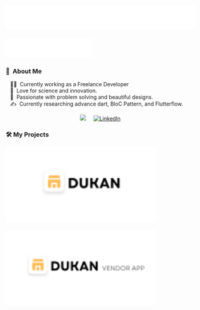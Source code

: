 <h1 align="center">
  <img src="https://raw.githubusercontent.com/bilalktk/bilalktk/master/name.svg" alt="Bilal Nawaz" />
</h1>
<img src="flutter.svg"></img>

### :space_invader: &nbsp;About Me

&nbsp;&nbsp;&nbsp;:technologist: &nbsp;Currently working as a Freelance Developer \
&nbsp;&nbsp;&nbsp;:seedling: &nbsp;Love for science and innovation.\
&nbsp;&nbsp;&nbsp;:heartbeat: &nbsp;Passionate with problem solving and beautiful designs.\
&nbsp;&nbsp;&nbsp;:writing_hand: &nbsp;Currently researching advance dart, BloC Pattern, and Flutterflow.

<p align="center">
  <a href="mailto:bilalnkhattak@gmail.com?subject=Olá%20Bruno%20Tacca"><img src="https://img.shields.io/badge/gmail-%23D14836.svg?&style=for-the-badge&logo=gmail&logoColor=white" /></a>&nbsp;&nbsp;&nbsp;&nbsp;
  <a href="https://www.linkedin.com/in/bilalkhattak/" target="_blank">
    <img src="https://img.shields.io/badge/linkedin-%230077B5.svg?&style=for-the-badge&logo=linkedin&logoColor=white&color=071A2C" alt="LinkedIn"/>
  </a>
  <!--
  -->
</p>

<!--
**bilalktk/bilalktk** is a ✨ _special_ ✨ repository because its `README.md` (this file) appears on your GitHub profile.

Here are some ideas to get you started:

- 🔭 I’m currently working on ...
- 🌱 I’m currently learning ...
- 👯 I’m looking to collaborate on ...
- 🤔 I’m looking for help with ...
- 💬 Ask me about ...
- 📫 How to reach me: ...
- 😄 Pronouns: ...
- ⚡ Fun fact: ...
-->
### 🛠️ My Projects

<a href="https://github.com/bilalktk/dukan" target="_blank"> <img alt="dukan" src="./dukan.svg" height="200" align="left" style="clear: left; margin-bottom: 20px;"> </a>
<a href="https://github.com/bilalktk/dukan_vendor_app" target="_blank"> <img alt="dukan_vendor_app" src="./dukan_vendor_app.svg"  height="200" align="left" style="clear: left; margin-bottom: 20px;"> </a>
